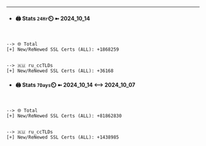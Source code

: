

---
- #### 🖨️ **Stats** `24Hr`⏲️ ➼ 2024_10_14
```console


--> 🌐 Total
[+] New/ReNewed SSL Certs (ALL): +1868259


--> 🇷🇺 ru_ccTLDs
[+] New/ReNewed SSL Certs (ALL): +36168

```

- #### 🖨️ **Stats** `7Days`⏲️ ➼ 2024_10_14 <--> 2024_10_07
```console


--> 🌐 Total
[+] New/ReNewed SSL Certs (ALL): +81862830


--> 🇷🇺 ru_ccTLDs
[+] New/ReNewed SSL Certs (ALL): +1438985

```

